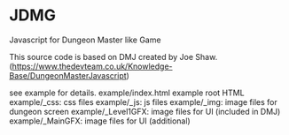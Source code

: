 # JDMG
Javascript for Dungeon Master like Game

This source code is based on DMJ created by Joe Shaw.
  (https://www.thedevteam.co.uk/Knowledge-Base/DungeonMasterJavascript)


see example for details.
 example/index.html  example root HTML
 example/_css:  css files
 example/_js:   js files
 example/_img:  image files for dungeon screen
 example/_Level1GFX: image files for UI (included in DMJ)
 example/_MainGFX:   image files for UI (additional)


